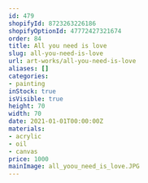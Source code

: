 ```yaml
---
id: 479
shopifyId: 8723263226186
shopifyOptionId: 47772427321674
order: 84
title: All you need is love
slug: all-you-need-is-love
url: art-works/all-you-need-is-love
aliases: []
categories:
- painting
inStock: true
isVisible: true
height: 70
width: 70
date: 2021-01-01T00:00:00Z
materials:
- acrylic
- oil
- canvas
price: 1000
mainImage: all_yoou_need_is_love.JPG
---
```

